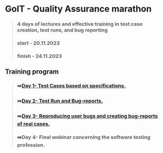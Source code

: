 # GoIT - Quality Assurance marathon
> ### 4 days of lectures and effective training in test case creation, test runs, and bug reporting
> ### start - 20.11.2023
> ### finish - 24.11.2023

## Training program
> ### ➡️[Day 1- Test Cases based on specifications.](https://github.com/lilapila/GoIT/blob/fe83d3ce02df761113b3b7b87c9517ed773a7c9f/Day%201.md)
> ### ➡️[Day 2- Test Run and Bug-reports.](https://github.com/lilapila/GoIT/blob/ceb0706f45f3201fe6bd30fec35c58e2a6423a67/Day%202.md)
> ### ➡️[Day 3- Reproducing user bugs and creating bug-reports of real cases.]( )
> ### ➡️Day 4- Final webinar concerning the software testing profession.




